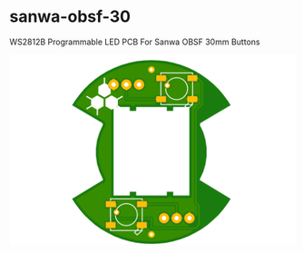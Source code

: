 # sanwa-obsf-30
WS2812B Programmable LED PCB For Sanwa OBSF 30mm Buttons

![Sanwa OBSF 30](https://raw.githubusercontent.com/moledcule/sanwa-obsf-30/master/sanwa-obsf-30.png)
